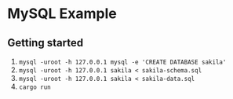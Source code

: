# MySQL Example

## Getting started

1. `mysql -uroot -h 127.0.0.1 mysql -e 'CREATE DATABASE sakila'`
2. `mysql -uroot -h 127.0.0.1 sakila < sakila-schema.sql`
3. `mysql -uroot -h 127.0.0.1 sakila < sakila-data.sql`
4. `cargo run`
